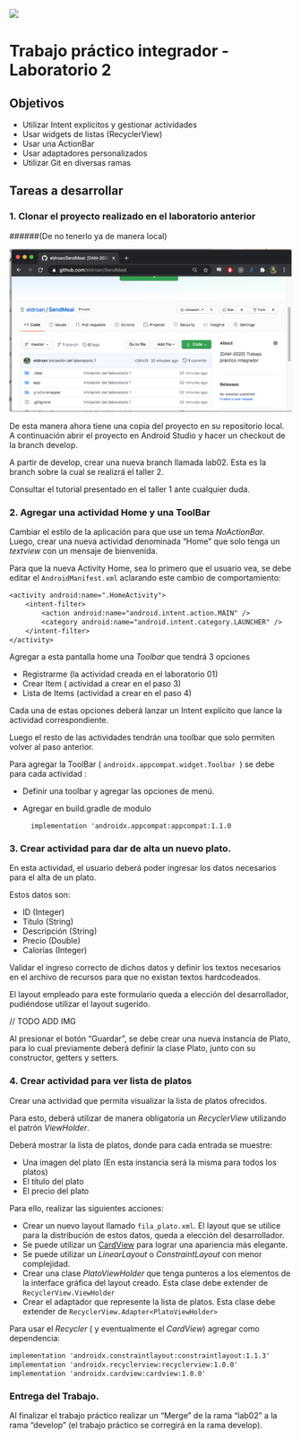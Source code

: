 ![](https://www.frsf.utn.edu.ar/templates/utn17/img/utnsantafe-color.png)

# Trabajo práctico integrador - Laboratorio 2

## Objetivos

- Utilizar Intent explícitos y gestionar actividades
- Usar widgets de listas (RecyclerView)
- Usar una ActionBar
- Usar adaptadores personalizados
- Utilizar Git en diversas ramas

## Tareas a desarrollar

### 1. Clonar el proyecto realizado en el laboratorio anterior 
######(De no tenerlo ya de manera local) 

   ![](../laboratorio-01/imagenes/6-GithubRepo.png)

De esta manera ahora tiene una copia del proyecto en su repositorio local. A continuación abrir el proyecto en Android Studio y hacer un checkout de la branch develop. 

A partir de develop, crear una nueva branch llamada lab02. Esta es la branch sobre la cual se realizrá el taller 2.  

Consultar el tutorial presentado en el taller 1 ante cualquier duda. 

### 2. Agregar una actividad Home y una ToolBar

Cambiar el estilo de la aplicación para que use un tema _NoActionBar_. Luego, crear una nueva actividad denominada “Home” que solo tenga un _textview_ con un mensaje de bienvenida. 

Para que la nueva Activity Home, sea lo primero que el usuario vea, se debe editar el  `AndroidManifest.xml` aclarando este cambio de comportamiento:
```
<activity android:name=".HomeActivity">
    <intent-filter>
        <action android:name="android.intent.action.MAIN" />
        <category android:name="android.intent.category.LAUNCHER" />
    </intent-filter>
</activity>
```

Agregar a esta pantalla home una _Toolbar_ que tendrá 3 opciones 

- Registrarme (la actividad creada en el laboratorio 01) 
- Crear Item ( actividad a crear en el paso 3) 
- Lista de Items (actividad a crear en el paso 4) 

Cada una de estas opciones deberá lanzar un Intent explícito que lance la actividad correspondiente.  

Luego el resto de las actividades tendrán una toolbar que solo permiten volver al paso anterior.

Para agregar la ToolBar ( `androidx.appcompat.widget.Toolbar `) se debe para cada actividad :
- Definir una toolbar y agregar las opciones de menú. 
- Agregar en build.gradle de modulo 

        implementation 'androidx.appcompat:appcompat:1.1.0

### 3. Crear actividad para dar de alta un nuevo plato. 

En esta actividad, el usuario deberá poder ingresar los datos necesarios para el alta de un plato. 

Estos datos son: 
- ID (Integer) 
- Título (String) 
- Descripción (String) 
- Precio (Double) 
- Calorías (Integer) 

Validar el ingreso correcto de dichos datos y definir los textos necesarios en el archivo de recursos para que no existan textos hardcodeados.  

El layout empleado para este formulario queda a elección del desarrollador, pudiéndose utilizar el layout sugerido.

// TODO ADD IMG

Al presionar el botón “Guardar”, se debe crear una nueva instancia de Plato, para lo cual previamente deberá definir la clase Plato, junto con su constructor, getters y setters.

### 4. Crear actividad para ver lista de platos 

Crear una actividad que permita visualizar la lista de platos ofrecidos. 

Para esto, deberá utilizar de manera obligatoria un _RecyclerView_ utilizando el patrón _ViewHolder_. 

Deberá mostrar la lista de platos, donde para cada entrada se muestre:   
- Una imagen del plato (En esta instancia será la misma para todos los platos) 
- El título del plato 
- El precio del plato 

Para ello, realizar las siguientes acciones: 

- Crear un nuevo layout llamado `fila_plato.xml`. El layout que se utilice para la distribución de estos datos, queda a elección del desarrollador.  
- Se puede utilizar un  [CardView](https://developer.android.com/guide/topics/ui/layout/cardview) para lograr una apariencia más elegante. 
- Se puede utilizar un _LinearLayout_ o _ConstraintLayout_ con menor complejidad. 
- Crear una clase _PlatoViewHolder_ que tenga punteros a los elementos de la interface gráfica del layout creado. Esta clase debe extender de `RecyclerView.ViewHolder` 
- Crear el adaptador que represente la lista de platos. Esta clase debe extender de `RecyclerView.Adapter<PlatoViewHolder> `

Para usar el _Recycler_ ( y eventualmente el _CardView_) agregar como dependencia:
 ```
implementation 'androidx.constraintlayout:constraintlayout:1.1.3' 
implementation 'androidx.recyclerview:recyclerview:1.0.0' 
implementation 'androidx.cardview:cardview:1.0.0' 
```

### Entrega del Trabajo. 

Al finalizar el trabajo práctico realizar un “Merge” de la rama “lab02” a la rama “develop” (el trabajo práctico se corregirá en la rama develop). 